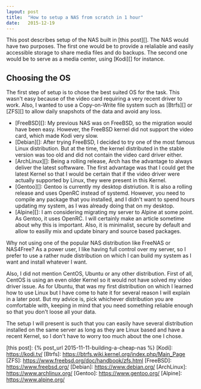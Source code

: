 ```yaml
---
layout: post
title:  "How to setup a NAS from scratch in 1 hour"
date:   2015-12-19
---
```


This post describes setup of the NAS built in [this post][]. The NAS would have
two purposes. The first one would be to provide a relaliable and easily
accessible storage to share media files and do backups. The second one would be
to serve as a media center, using [Kodi][] for instance.

## Choosing the OS

The first step of setup is to chose the best suited OS for the task. This
wasn't easy because of the video card requiring a very recent driver to work.
Also, I wanted to use a Copy-on-Write file system such as [Btrfs][] or [ZFS][]
to allow daily snapshots of the data and avoid any loss.

  * [FreeBSD][]: My previous NAS was on FreeBSD, so the migration would have
    been easy. However, the FreeBSD kernel did not support the video card,
    which made Kodi very slow.
  * [Debian][]: After trying FreeBSD, I decided to try one of the most famous
    Linux distribution. But at the time, the kernel distributed in the stable
    version was too old and did not contain the video card driver either.
  * [ArchLinux][]: Being a rolling release, Arch has the advantage to always
    deliver the latest softwware. The first advantage was that I could get the
    latest Kernel so that I would be certain that if the video driver were
    actually supported by Linux, they were present in this Kernel.
  * [Gentoo][]: Gentoo is currently my desktop distriution. It is also a rolling
    release and uses OpenRC instead of systemd. However, you need to compile any
    package that you installed, and I didn't want to spend hours updating my
    system, as I was already doing that on my desktop.
  * [Alpine][]: I am considering migrating my server to Alpine at some point.
    As Gentoo, it uses OpenRC. I will certainly make an article sometime about
    why this is important. Also, it is minimalist, secure by default and allow
    to easilly mix and update binary and source based packages.

Why not using one of the popular NAS distribution like FreeNAS or NAS4Free?  As
a power user, I like having full control over my server, so I prefer to use a
rather nude distribution on which I can build my system as I want and install
whatever I want.

Also, I did not mention CentOS, Ubuntu or any other distribution. First
of all, CentOS is using an even older Kernel so it would not have solved my
video driver issue. As for Ubuntu, that was my first distribution on which I
learned how to use Linux but I have come to hate it for several reason I will
explain in a later post. But my advice is, pick whichever distribution you are
comfortable with, keeping in mind that you need something reliable enough so
that you don't loose all your data.

The setup I will present is such that you can easily have several distribution
installed on the same server as long as they are Linux based and have a recent
Kernel, so I don't have to worry too much about the one I chose.



  [this post]:  {% post_url 2015-11-11-building-a-cheap-nas %}
  [Kodi]:       https://kodi.tv/
  [Btrfs]:      https://btrfs.wiki.kernel.org/index.php/Main_Page
  [ZFS]:        https://www.freebsd.org/doc/handbook/zfs.html
  [FreeBSD]:    https://www.freebsd.org/
  [Debian]:     https://www.debian.org/
  [ArchLinux]:  https://www.archlinux.org/
  [Gentoo]:     https://www.gentoo.org/
  [Alpine]:     https://www.alpine.org/

